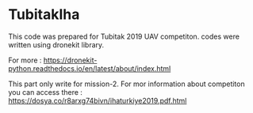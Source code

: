 # TubitakIha
This code was prepared for  Tubitak 2019 UAV competiton. codes were written using dronekit library. 


For more : https://dronekit-python.readthedocs.io/en/latest/about/index.html

This part only write for mission-2. For mor information about competiton you can access there : https://dosya.co/r8arxg74bivn/ihaturkiye2019.pdf.html


